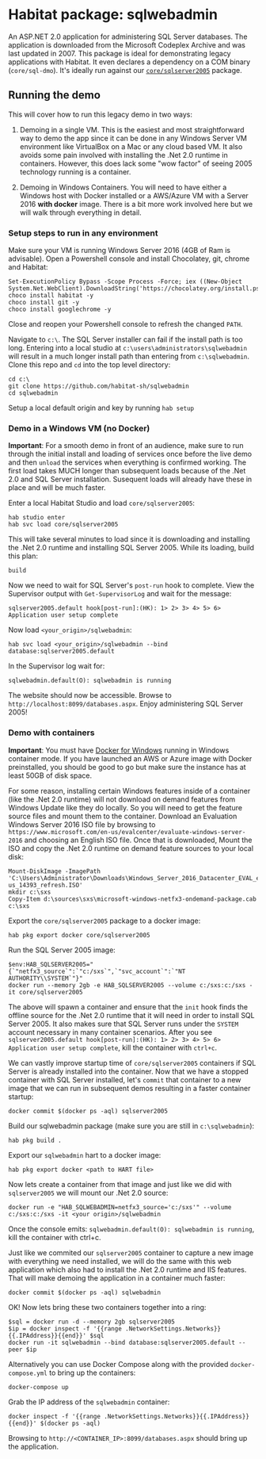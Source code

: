 # Habitat package: sqlwebadmin

An ASP.NET 2.0 application for administering SQL Server databases. The application is downloaded from the Microsoft Codeplex Archive and was last updated in 2007. This package is ideal for demonstrating legacy applications with Habitat. It even declares a dependency on a COM binary (`core/sql-dmo`). It's ideally run against our [`core/sqlserver2005`](https://github.com/habitat-sh/core-plans/tree/master/sqlserver2005) package.


## Running the demo

This will cover how to run this legacy demo in two ways:

1. Demoing in a single VM. This is the easiest and most straightforward way to demo the app since it can be done in any Windows Server VM environment like VirtualBox on a Mac or any cloud based VM. It also avoids some pain involved with installing the .Net 2.0 runtime in containers. However, this does lack some "wow factor" of seeing 2005 technology running is a container.

1. Demoing in Windows Containers. You will need to have either a Windows host with Docker installed or a AWS/Azure VM with a Server 2016 **with docker** image. There is a bit more work involved here but we will walk through everything in detail.

### Setup steps to run in any environment

Make sure your VM is running Windows Server 2016 (4GB of Ram is advisable). Open a Powershell console and install Chocolatey, git, chrome and Habitat:

```
Set-ExecutionPolicy Bypass -Scope Process -Force; iex ((New-Object System.Net.WebClient).DownloadString('https://chocolatey.org/install.ps1'))
choco install habitat -y
choco install git -y
choco install googlechrome -y
```

Close and reopen your Powershell console to refresh the changed `PATH`.

Navigate to `c:\`. The SQL Server installer can fail if the install path is too long. Entering into a local studio at `c:\users\administrators\sqlwebadmin` will result in a much longer install path than entering from `c:\sqlwebadmin`. Clone this repo and `cd` into the top level directory:

```
cd c:\
git clone https://github.com/habitat-sh/sqlwebadmin
cd sqlwebadmin
```

Setup a local default origin and key by running `hab setup`

### Demo in a Windows VM (no Docker)

**Important**: For a smooth demo in front of an audience, make sure to run through the initial install and loading of services once before the live demo and then `unload` the services when everything is confirmed working. The first load takes MUCH longer than subsequent loads because of the .Net 2.0 and SQL Server installation. Susequent loads will already have these in place and will be much faster.

Enter a local Habitat Studio and load `core/sqlserver2005`:

```
hab studio enter
hab svc load core/sqlserver2005
```

This will take several minutes to load since it is downloading and installing the .Net 2.0 runtime and installing SQL Server 2005. While its loading, build this plan:

```
build
```

Now we need to wait for SQL Server's `post-run` hook to complete. View the Supervisor output with `Get-SupervisorLog` and wait for the message:

```
sqlserver2005.default hook[post-run]:(HK): 1> 2> 3> 4> 5> 6> Application user setup complete
```

Now load `<your_origin>/sqlwebadmin`:

```
hab svc load <your_origin>/sqlwebadmin --bind database:sqlserver2005.default
```

In the Supervisor log wait for:

```
sqlwebadmin.default(O): sqlwebadmin is running
```

The website should now be accessible. Browse to `http://localhost:8099/databases.aspx`. Enjoy administering SQL Server 2005!

### Demo with containers

**Important**: You must have [Docker for Windows](https://www.docker.com/docker-windows) running in Windows container mode. If you have launched an AWS or Azure image with Docker preinstalled, you should be good to go but make sure the instance has at least 50GB of disk space.

For some reason, installing certain Windows features inside of a container (like the .Net 2.0 runtime) will not download on demand features from Windows Update like they do locally. So you will need to get the feature source files and mount them to the container. Download an Evaluation Windows Server 2016 ISO file by browsing to `https://www.microsoft.com/en-us/evalcenter/evaluate-windows-server-2016` and choosing an English ISO file. Once that is downloaded, Mount the ISO and copy the .Net 2.0 runtime on demand feature sources to your local disk:


```
Mount-DiskImage -ImagePath 'C:\Users\Administrator\Downloads\Windows_Server_2016_Datacenter_EVAL_en-us_14393_refresh.ISO'
mkdir c:\sxs
Copy-Item d:\sources\sxs\microsoft-windows-netfx3-ondemand-package.cab c:\sxs
```

Export the `core/sqlserver2005` package to a docker image:

```
hab pkg export docker core/sqlserver2005
```

Run the SQL Server 2005 image:

```
$env:HAB_SQLSERVER2005="{`"netfx3_source`":`"c:/sxs`",`"svc_account`":`"NT AUTHORITY\\SYSTEM`"}"
docker run --memory 2gb -e HAB_SQLSERVER2005 --volume c:/sxs:c:/sxs -it core/sqlserver2005
```

The above will spawn a container and ensure that the `init` hook finds the offline source for the .Net 2.0 runtime that it will need in order to install SQL Server 2005. It also makes sure that SQL Server runs under the `SYSTEM` account necessary in many container scenarios. After you see `sqlserver2005.default hook[post-run]:(HK): 1> 2> 3> 4> 5> 6> Application user setup complete`, kill the container with `ctrl+c`.

We can vastly improve startup time of `core/sqlserver2005` containers if SQL Server is already installed into the container. Now that we have a stopped container with SQL Server installed, let's `commit` that container to a new image that we can run in subsequent demos resulting in a faster container startup:

```
docker commit $(docker ps -aql) sqlserver2005
```

Build our sqlwebadmin package (make sure you are still in `c:\sqlwebadmin`):

```
hab pkg build .
```

Export our `sqlwebadmin` hart to a docker image:

```
hab pkg export docker <path to HART file>
```

Now lets create a container from that image and just like we did with `sqlserver2005` we will mount our .Net 2.0 source:

```
docker run -e "HAB_SQLWEBADMIN=netfx3_source='c:/sxs'" --volume c:/sxs:c:/sxs -it <your origin>/sqlwebadmin
```

Once the console emits: `sqlwebadmin.default(O): sqlwebadmin is running`, kill the container with ctrl+c.

Just like we commited our `sqlserver2005` container to capture a new image with everything we need installed, we will do the same with this web application which also had to install the .Net 2.0 runtime and IIS features. That will make demoing the application in a container much faster:

```
docker commit $(docker ps -aql) sqlwebadmin
```

OK! Now lets bring these two containers together into a ring:

```
$sql = docker run -d --memory 2gb sqlserver2005
$ip = docker inspect -f '{{range .NetworkSettings.Networks}}{{.IPAddress}}{{end}}' $sql
docker run -it sqlwebadmin --bind database:sqlserver2005.default --peer $ip
```

Alternatively you can use Docker Compose along with the provided `docker-compose.yml` to bring up the containers:

```
docker-compose up
```

Grab the IP address of the `sqlwebadmin` container:

```
docker inspect -f '{{range .NetworkSettings.Networks}}{{.IPAddress}}{{end}}' $(docker ps -aql)
```

Browsing to `http://<CONTAINER_IP>:8099/databases.aspx` should bring up the application.
